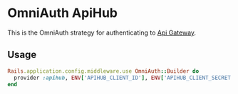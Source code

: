 # OmniAuth ApiHub

This is the OmniAuth strategy for authenticating to [Api Gateway](https://github.com/apihub/apigateway).

## Usage

```ruby
Rails.application.config.middleware.use OmniAuth::Builder do
  provider :apihub, ENV['APIHUB_CLIENT_ID'], ENV['APIHUB_CLIENT_SECRET'], { site: ENV['APIHUB_SITE'], authorize_url: ENV['APIHUB_AUTHORIZE_URL'], token_url: ENV['APIHUB_TOKEN_URL'] }
end
```
